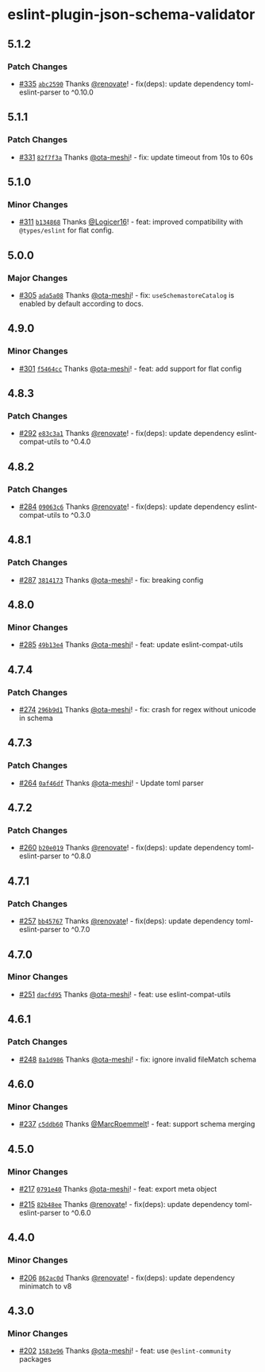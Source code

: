 # eslint-plugin-json-schema-validator

## 5.1.2

### Patch Changes

- [#335](https://github.com/ota-meshi/eslint-plugin-json-schema-validator/pull/335) [`abc2590`](https://github.com/ota-meshi/eslint-plugin-json-schema-validator/commit/abc259091b64d021641978b763634e5846751d56) Thanks [@renovate](https://github.com/apps/renovate)! - fix(deps): update dependency toml-eslint-parser to ^0.10.0

## 5.1.1

### Patch Changes

- [#331](https://github.com/ota-meshi/eslint-plugin-json-schema-validator/pull/331) [`82f7f3a`](https://github.com/ota-meshi/eslint-plugin-json-schema-validator/commit/82f7f3a682174fd9bb2b7a97d2beecf48be6a95b) Thanks [@ota-meshi](https://github.com/ota-meshi)! - fix: update timeout from 10s to 60s

## 5.1.0

### Minor Changes

- [#311](https://github.com/ota-meshi/eslint-plugin-json-schema-validator/pull/311) [`b134868`](https://github.com/ota-meshi/eslint-plugin-json-schema-validator/commit/b134868885110c34b6a8fa2104feac943315b8e3) Thanks [@Logicer16](https://github.com/Logicer16)! - feat: improved compatibility with `@types/eslint` for flat config.

## 5.0.0

### Major Changes

- [#305](https://github.com/ota-meshi/eslint-plugin-json-schema-validator/pull/305) [`ada5a08`](https://github.com/ota-meshi/eslint-plugin-json-schema-validator/commit/ada5a0818d0f067a99dcfe3e134acac218479536) Thanks [@ota-meshi](https://github.com/ota-meshi)! - fix: `useSchemastoreCatalog` is enabled by default according to docs.

## 4.9.0

### Minor Changes

- [#301](https://github.com/ota-meshi/eslint-plugin-json-schema-validator/pull/301) [`f5464cc`](https://github.com/ota-meshi/eslint-plugin-json-schema-validator/commit/f5464ccbb90f225e9e6dbd444d590d807ecf95fe) Thanks [@ota-meshi](https://github.com/ota-meshi)! - feat: add support for flat config

## 4.8.3

### Patch Changes

- [#292](https://github.com/ota-meshi/eslint-plugin-json-schema-validator/pull/292) [`e83c3a1`](https://github.com/ota-meshi/eslint-plugin-json-schema-validator/commit/e83c3a149a88cb6f62d5edb60029961c57951efc) Thanks [@renovate](https://github.com/apps/renovate)! - fix(deps): update dependency eslint-compat-utils to ^0.4.0

## 4.8.2

### Patch Changes

- [#284](https://github.com/ota-meshi/eslint-plugin-json-schema-validator/pull/284) [`09063c6`](https://github.com/ota-meshi/eslint-plugin-json-schema-validator/commit/09063c65199bff24b9f2d0c793361e26d5610d9e) Thanks [@renovate](https://github.com/apps/renovate)! - fix(deps): update dependency eslint-compat-utils to ^0.3.0

## 4.8.1

### Patch Changes

- [#287](https://github.com/ota-meshi/eslint-plugin-json-schema-validator/pull/287) [`3814173`](https://github.com/ota-meshi/eslint-plugin-json-schema-validator/commit/38141731c18dbd7ba07436f80388ea794d9c6845) Thanks [@ota-meshi](https://github.com/ota-meshi)! - fix: breaking config

## 4.8.0

### Minor Changes

- [#285](https://github.com/ota-meshi/eslint-plugin-json-schema-validator/pull/285) [`49b13e4`](https://github.com/ota-meshi/eslint-plugin-json-schema-validator/commit/49b13e4d9516a08d198176079a47d63b0e7b92f9) Thanks [@ota-meshi](https://github.com/ota-meshi)! - feat: update eslint-compat-utils

## 4.7.4

### Patch Changes

- [#274](https://github.com/ota-meshi/eslint-plugin-json-schema-validator/pull/274) [`296b9d1`](https://github.com/ota-meshi/eslint-plugin-json-schema-validator/commit/296b9d173edd8e22dbd7b85261e622184ffd87d9) Thanks [@ota-meshi](https://github.com/ota-meshi)! - fix: crash for regex without unicode in schema

## 4.7.3

### Patch Changes

- [#264](https://github.com/ota-meshi/eslint-plugin-json-schema-validator/pull/264) [`0af46df`](https://github.com/ota-meshi/eslint-plugin-json-schema-validator/commit/0af46df0165080741960e8ba4c6c54a865bea9db) Thanks [@ota-meshi](https://github.com/ota-meshi)! - Update toml parser

## 4.7.2

### Patch Changes

- [#260](https://github.com/ota-meshi/eslint-plugin-json-schema-validator/pull/260) [`b20e019`](https://github.com/ota-meshi/eslint-plugin-json-schema-validator/commit/b20e0190b4ca09f3bbb592e2b1256ad9cc775945) Thanks [@renovate](https://github.com/apps/renovate)! - fix(deps): update dependency toml-eslint-parser to ^0.8.0

## 4.7.1

### Patch Changes

- [#257](https://github.com/ota-meshi/eslint-plugin-json-schema-validator/pull/257) [`bb45767`](https://github.com/ota-meshi/eslint-plugin-json-schema-validator/commit/bb457670c702083158f9b3c452ab74a4cad50506) Thanks [@renovate](https://github.com/apps/renovate)! - fix(deps): update dependency toml-eslint-parser to ^0.7.0

## 4.7.0

### Minor Changes

- [#251](https://github.com/ota-meshi/eslint-plugin-json-schema-validator/pull/251) [`dacfd95`](https://github.com/ota-meshi/eslint-plugin-json-schema-validator/commit/dacfd95e8325f2f06e2161028dd27c9f12c502a2) Thanks [@ota-meshi](https://github.com/ota-meshi)! - feat: use eslint-compat-utils

## 4.6.1

### Patch Changes

- [#248](https://github.com/ota-meshi/eslint-plugin-json-schema-validator/pull/248) [`8a1d986`](https://github.com/ota-meshi/eslint-plugin-json-schema-validator/commit/8a1d98655b5dfe030ac910f2df6dcc4dc9e8afbf) Thanks [@ota-meshi](https://github.com/ota-meshi)! - fix: ignore invalid fileMatch schema

## 4.6.0

### Minor Changes

- [#237](https://github.com/ota-meshi/eslint-plugin-json-schema-validator/pull/237) [`c5ddb60`](https://github.com/ota-meshi/eslint-plugin-json-schema-validator/commit/c5ddb600ed8c9a32949a904992ee241636aa9ad5) Thanks [@MarcRoemmelt](https://github.com/MarcRoemmelt)! - feat: support schema merging

## 4.5.0

### Minor Changes

- [#217](https://github.com/ota-meshi/eslint-plugin-json-schema-validator/pull/217) [`0791e40`](https://github.com/ota-meshi/eslint-plugin-json-schema-validator/commit/0791e400d26964175958cd6bbbf7ce2e494faf9b) Thanks [@ota-meshi](https://github.com/ota-meshi)! - feat: export meta object

- [#215](https://github.com/ota-meshi/eslint-plugin-json-schema-validator/pull/215) [`82b48ee`](https://github.com/ota-meshi/eslint-plugin-json-schema-validator/commit/82b48eed4abe913ae6ffa3be6b6897be957ebfbd) Thanks [@renovate](https://github.com/apps/renovate)! - fix(deps): update dependency toml-eslint-parser to ^0.6.0

## 4.4.0

### Minor Changes

- [#206](https://github.com/ota-meshi/eslint-plugin-json-schema-validator/pull/206) [`862ac0d`](https://github.com/ota-meshi/eslint-plugin-json-schema-validator/commit/862ac0d377a40f502dfad6e311da9b102f9e6f2b) Thanks [@renovate](https://github.com/apps/renovate)! - fix(deps): update dependency minimatch to v8

## 4.3.0

### Minor Changes

- [#202](https://github.com/ota-meshi/eslint-plugin-json-schema-validator/pull/202) [`1583e96`](https://github.com/ota-meshi/eslint-plugin-json-schema-validator/commit/1583e96ccb37b0fc93ee89ddbde81edd62cf502e) Thanks [@ota-meshi](https://github.com/ota-meshi)! - feat: use `@eslint-community` packages
